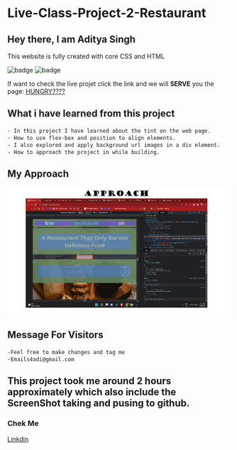 # Live-Class-Project-2-Restaurant

## Hey there, I am Aditya Singh

This website is fully created with core CSS and HTML


![badge](https://img.shields.io/badge/Project2-Restorent%20-yellow)
![badge](https://img.shields.io/badge/HTML-CSS-green)


If want to check the live projet click the link and we will **SERVE** you the page: [HUNGRY????](https://restauranthomepagebyadi.netlify.app/)



## What i have learned from this project

    - In this project I have learned about the tint on the web page.
    - How to use flex-box and position to align elements.
    - I also explored and apply background url images in a div element.
    - How to approach the project in while building.

## My Approach

![image](./assets/Approach.png)

## Message For Visitors
    -Feel free to make changes and tag me
    -Emails4adi@gmail.com
    
## This project took me around 2 hours approximately which also include the ScreenShot taking and pusing to github.

### Chek Me  

[Linkdin](https://www.linkedin.com/in/codeman-aditya/)
